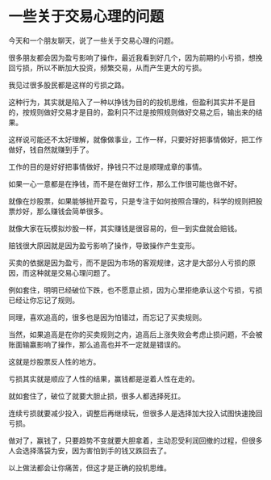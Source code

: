 # 一些关于交易心理的问题
[url]: (https://t.zsxq.com/bUjiQR3)

今天和一个朋友聊天，说了一些关于交易心理的问题。

很多朋友都会因为盈亏影响了操作，最近我看到好几个，因为前期的小亏损，想挽回亏损，所以不断加大投资，频繁交易，从而产生更大的亏损。

我见过很多股民都是这样的亏损之路。

这种行为，其实就是陷入了一种以挣钱为目的的投机思维，但盈利其实并不是目的，按规则做好交易才是目的，盈利只不过是按照规则做好交易之后，输出来的结果。

这样说可能还不太好理解，就像做事业，工作一样，只要好好把事情做好，把工作做好，钱自然就赚到手了。

工作的目的是好好把事情做好，挣钱只不过是顺理成章的事情。

如果一心一意都是在挣钱，而不是在做好工作，那么工作很可能也做不好。

就像在炒股票，如果能够抛开盈亏，只是专注于如何按照合理的，科学的规则把股票炒好，那么赚钱会简单很多。

就像大家在玩模拟炒股一样，其实赚钱是很容易的，但一到实盘就会赔钱。

赔钱很大原因就是因为盈亏影响了操作，导致操作产生变形。

买卖的依据是因为盈亏，而不是因为市场的客观规律，这才是大部分人亏损的原因，而这种就是交易心理问题了。

例如套住，明明已经破位下跌，也不愿意止损，因为心里拒绝承认这个亏损，亏损已经让你忘记了规则。

同理，喜欢追高的，很多也是因为怕错过，而忘记了买卖规则。

当然，如果追高是在你的买卖规则之内，追高后上涨失败会考虑止损问题，不会被账面输赢影响了操作，那么追高也并不一定就是错误的。

这就是炒股票反人性的地方。

亏损其实就是顺应了人性的结果，赢钱都是逆着人性在走的。

就如套住了，破位了就要大胆止损，很多人都选择死扛。

连续亏损就要减少投入，调整后再继续玩，但很多人是选择加大投入试图快速挽回亏损。

做对了，赢钱了，只要趋势不变就要大胆拿着，主动忍受利润回撤的过程，但很多人会选择落袋为安，因为害怕到手的钱又跌回去了。

以上做法都会让你痛苦，但这才是正确的投机思维。